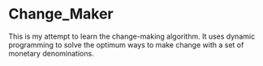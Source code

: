 # Change_Maker
This is my attempt to learn the change-making algorithm.  It uses dynamic programming to solve the optimum ways to make change with a set of monetary denominations.
